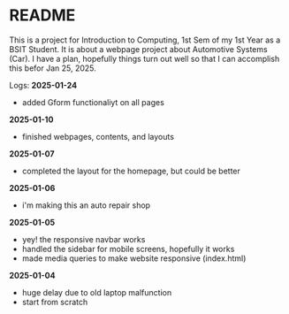 # README

This is a project for Introduction to Computing, 1st Sem of my 1st Year as a BSIT Student. It is about a webpage project about Automotive Systems (Car). I have a plan, hopefully things turn out well so that I can accomplish this befor Jan 25, 2025.

Logs:
**2025-01-24**
- added Gform functionaliyt on all pages

**2025-01-10**
- finished webpages, contents, and layouts

**2025-01-07**
- completed the layout for the homepage, but could be better

**2025-01-06**
- i'm making this an auto repair shop

**2025-01-05**
- yey! the responsive navbar works
- handled the sidebar for mobile screens, hopefully it works
- made media queries to make website responsive (index.html)

**2025-01-04**
- huge delay due to old laptop malfunction
- start from scratch